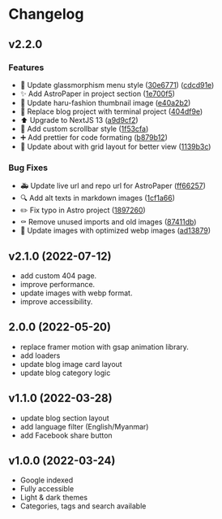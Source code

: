 # Changelog

## v2.2.0

### Features

- 💄 Update glassmorphism menu style ([30e6771](https://github.com/lucky-gru/Prohub.work/commit/30e67715e6496e3ceca819ac6598b73701952ef2)) ([cdcd91e](https://github.com/lucky-gru/Prohub.work/commit/cdcd91e7bcc0957154d93d3c1df6b8644775d3bf))
- ✨ Add AstroPaper in project section ([1e700f5](https://github.com/lucky-gru/Prohub.work/commit/1e700f590716c123eddb066e36e3e2daf2aef4eb))
- 🍱 Update haru-fashion thumbnail image ([e40a2b2](https://github.com/lucky-gru/Prohub.work/commit/e40a2b2828a519336a28bc992e63a3750d63cb46))
- 🍱 Replace blog project with terminal project ([404df9e](https://github.com/lucky-gru/Prohub.work/commit/404df9e65dfe1e63eae19d8c5b7ec8b9afd14118))
- ⬆️ Upgrade to NextJS 13 ([a9d9cf2](https://github.com/lucky-gru/Prohub.work/commit/a9d9cf2efa18f1177d26f5b3c26d12fff75646a9))
- 💄 Add custom scrollbar style ([1f53cfa](https://github.com/lucky-gru/Prohub.work/commit/1f53cfa98223aed3ff2883e3cb2b390d9305ff77))
- ➕ Add prettier for code formating ([b879b12](https://github.com/lucky-gru/Prohub.work/commit/b879b1249d6d5b6fb48390110c63545986c1e44c))
- 💄 Update about with grid layout for better view ([1139b3c](https://github.com/lucky-gru/Prohub.work/commit/1139b3c4363fed1abce9e2d14090a52ee2379b91))

### Bug Fixes

- 🚑 Update live url and repo url for AstroPaper ([ff66257](https://github.com/lucky-gru/Prohub.work/commit/ff662571c4cbf70210aab5f2e715188724b925d4))
- 🔍 Add alt texts in markdown images ([1cf1a66](https://github.com/lucky-gru/Prohub.work/commit/1cf1a662d44f6193ab22b40ff84231c7ed34040f))
- ✏️ Fix typo in Astro project ([1897260](https://github.com/lucky-gru/Prohub.work/commit/1897260301e1183ba5fb351195842dcfa685ffeb))
- ⚰️ Remove unused imports and old images ([87411db](https://github.com/lucky-gru/Prohub.work/commit/87411db3955a33c3a5a57521a456943adf3e3759))
- 🍱 Update images with optimized webp images ([ad13879](https://github.com/lucky-gru/Prohub.work/commit/ad13879f50074886001f1919d90740af377ca04c))

## v2.1.0 (2022-07-12)

- add custom 404 page.
- improve performance.
- update images with webp format.
- improve accessibility.

## 2.0.0 (2022-05-20)

- replace framer motion with gsap animation library.
- add loaders
- update blog image card layout
- update blog category logic

## v1.1.0 (2022-03-28)

- update blog section layout
- add language filter (English/Myanmar)
- add Facebook share button

## v1.0.0 (2022-03-24)

- Google indexed
- Fully accessible
- Light & dark themes
- Categories, tags and search available